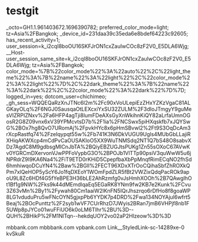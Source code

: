 # testgit
_octo=GH1.1.961403672.1696390782; preferred_color_mode=light; tz=Asia%2FBangkok; _device_id=231daa39c35eda6e8bdef64223c92605; has_recent_activity=1; user_session=k_i2cqI8boOU16SKFJrON1cxZauIwCOc8zF2V0_E5DLA6Wjg; __Host-user_session_same_site=k_i2cqI8boOU16SKFJrON1cxZauIwCOc8zF2V0_E5DLA6Wjg; tz=Asia%2FBangkok; color_mode=%7B%22color_mode%22%3A%22auto%22%2C%22light_theme%22%3A%7B%22name%22%3A%22light%22%2C%22color_mode%22%3A%22light%22%7D%2C%22dark_theme%22%3A%7B%22name%22%3A%22dark%22%2C%22color_mode%22%3A%22dark%22%7D%7D; logged_in=yes; dotcom_user=chichimeo; _gh_sess=WQQEQaRzXnJTNc6I2m%2Fc90xVoULepiEzZHxYZKzVgaC81ALGKayOLq%2F6NGJ0SausqaOtLEXcxiYxSU32ZULM%2F3dIoJTmgyY9guMesVIZRPIZNxv%2Fa6HFP4agTji8lumFDeAXsGyXnWkihnKiQY82aLrfaUmnOGosR2G8Z09vnx6xV39YPMcvtsD7b%2F1ia%2FNCSwx5piHXqskfb7xJQYSwG%2BOx7hg8QvO7URomAj%2FpvkHYc8x6pHmSBvwl2%2Ft9S3OqDcAm3rXcpRastfq74%2FzeIqypqt55w%2Fb741K3N6DkVUGU9Ugls4MUbGbLLajiRXHiqAKWXcp4mCdPvCaOUSAKloO5XX9WuTNMSdq2NT1Q7bS48O8sabvXDz7AgdC8M9gdbsgMICnJbTA%2BQiyEBZUGJtsPUKg1Zn55sOXoC67AVwKv0YGRCmDXervonVJwPPFoVypbG3O%2BPOJb1VlTTp90psiV3quWwW5u6jNPRdrZ9I9KA6Na4%2FiT9ETD0rKHiD5CpepfbaXbPpMnqfRimECqNO2fhSd6hmhiwqoDCuYN4%2Baw%2BGll%2FECT96XDxXTrOoCQihaSbfZhROXkQPm7xlQeHOP5yScY6Jo1fqDXEoY1WOmFpdZLR5fBt2VWZixQdqPacROk9apoU9L8Zc6HDf4G5fYeBPE3H36bLE2AhRzmfg0vJsHmhXOOh%2B7QAwgIhOt1Bf1g9NW%2Fks9k44dMEmdlqaEq5EGaRK8YNm9fw2KB7e2Kunk%2FCvu3Z63vMn%2By1%2Fywah80Cm1aaiW2lKnFN5IQrJhszrqo6rDfHo8f8goaWP8LG1vduduPru5wFNcOYN5gjxpPb6YYDK7p4DRD%2Fwa134NOYAjul6wfrt5Beaj%2BOcPunttz%2F2syb1wVF7CUrRhzD7JWyis2BRan7jmB6VHPjf8nb1F5UWp8pJYCo01wuFFiUO6k0oLM6TIhr%2BU%3D--QUH%2BHikP%2FM1NlTqn--hekdqUOY2vo02aP2Hlzeow%3D%3D

mbbank.com
mbbbank.com
vpbank.com
Link__StyledLink-sc-14289xe-0 kvSkuR
